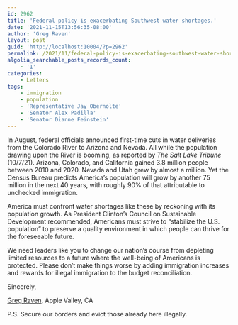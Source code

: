 ```yaml
---
id: 2962
title: 'Federal policy is exacerbating Southwest water shortages.'
date: '2021-11-15T13:56:35-08:00'
author: 'Greg Raven'
layout: post
guid: 'http://localhost:10004/?p=2962'
permalink: /2021/11/federal-policy-is-exacerbating-southwest-water-shortages/
algolia_searchable_posts_records_count:
    - '1'
categories:
    - Letters
tags:
    - immigration
    - population
    - 'Representative Jay Obernolte'
    - 'Senator Alex Padilla'
    - 'Senator Dianne Feinstein'
---
```


In August, federal officials announced first-time cuts in water deliveries from the Colorado River to Arizona and Nevada. All while the population drawing upon the River is booming, as reported by *The Salt Lake Tribune* (10/7/21). Arizona, Colorado, and California gained 3.8 million people between 2010 and 2020. Nevada and Utah grew by almost a million. Yet the Census Bureau predicts America’s population will grow by another 75 million in the next 40 years, with roughly 90% of that attributable to unchecked immigration.

America must confront water shortages like these by reckoning with its population growth. As President Clinton’s Council on Sustainable Development recommended, Americans must strive to “stabilize the U.S. population” to preserve a quality environment in which people can thrive for the foreseeable future.

We need leaders like you to change our nation’s course from depleting limited resources to a future where the well-being of Americans is protected. Please don’t make things worse by adding immigration increases and rewards for illegal immigration to the budget reconciliation.

Sincerely,

[Greg Raven](https://www.gregraven.org/), Apple Valley, CA

P.S. Secure our borders and evict those already here illegally.